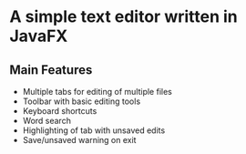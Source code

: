 # A simple text editor written in JavaFX

## Main Features
- Multiple tabs for editing of multiple files
- Toolbar with basic editing tools
- Keyboard shortcuts
- Word search
- Highlighting of tab with unsaved edits
- Save/unsaved warning on exit
